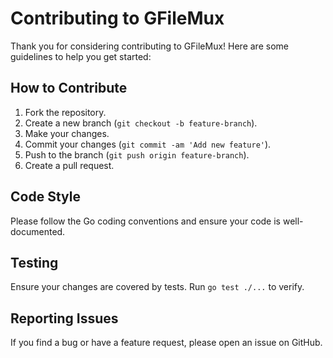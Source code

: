 # Contributing to GFileMux

Thank you for considering contributing to GFileMux! Here are some guidelines to help you get started:

## How to Contribute

1. Fork the repository.
2. Create a new branch (`git checkout -b feature-branch`).
3. Make your changes.
4. Commit your changes (`git commit -am 'Add new feature'`).
5. Push to the branch (`git push origin feature-branch`).
6. Create a pull request.

## Code Style

Please follow the Go coding conventions and ensure your code is well-documented.

## Testing

Ensure your changes are covered by tests. Run `go test ./...` to verify.

## Reporting Issues

If you find a bug or have a feature request, please open an issue on GitHub.